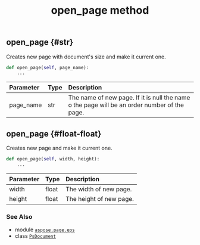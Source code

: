 ﻿---
title: open_page method
second_title: Aspose.Page for Python via .NET API References
description: 
type: docs
weight: 330
url: /python-net/aspose.page.eps/psdocument/open_page/
is_root: false
---

## open_page {#str}

Creates new page with document's size and make it current one.



```python
def open_page(self, page_name):
    ...
```


| Parameter | Type | Description |
| :- | :- | :- |
| page_name | str | The name of new page. If it is null the name o the page will be an order number of the page. |


## open_page {#float-float}

Creates new page and make it current one.



```python
def open_page(self, width, height):
    ...
```


| Parameter | Type | Description |
| :- | :- | :- |
| width | float | The width of new page. |
| height | float | The height of new page. |



### See Also
* module [`aspose.page.eps`](../../)
* class [`PsDocument`](/page/python-net/aspose.page.eps/psdocument)
